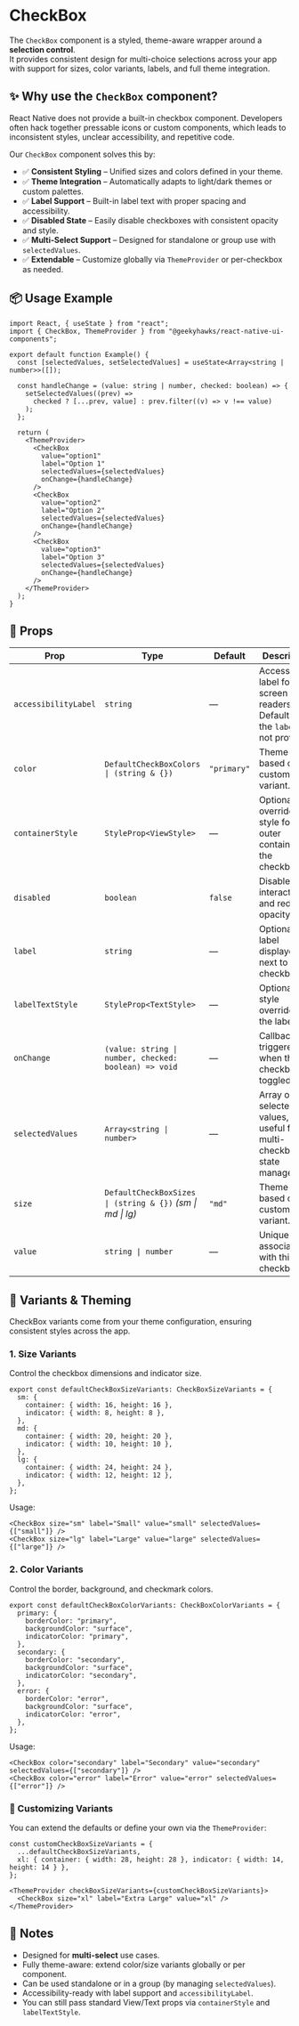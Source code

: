 # CheckBox

The `CheckBox` component is a styled, theme-aware wrapper around a **selection control**.  
It provides consistent design for multi-choice selections across your app with support for sizes, color variants, labels, and full theme integration.

## ✨ Why use the `CheckBox` component?

React Native does not provide a built-in checkbox component. Developers often hack together pressable icons or custom components, which leads to inconsistent styles, unclear accessibility, and repetitive code.  

Our `CheckBox` component solves this by:

- ✅ **Consistent Styling** – Unified sizes and colors defined in your theme.  
- ✅ **Theme Integration** – Automatically adapts to light/dark themes or custom palettes.  
- ✅ **Label Support** – Built-in label text with proper spacing and accessibility.  
- ✅ **Disabled State** – Easily disable checkboxes with consistent opacity and style.  
- ✅ **Multi-Select Support** – Designed for standalone or group use with `selectedValues`.  
- ✅ **Extendable** – Customize globally via `ThemeProvider` or per-checkbox as needed.  


## 📦 Usage Example

```tsx
import React, { useState } from "react";
import { CheckBox, ThemeProvider } from "@geekyhawks/react-native-ui-components";

export default function Example() {
  const [selectedValues, setSelectedValues] = useState<Array<string | number>>([]);

  const handleChange = (value: string | number, checked: boolean) => {
    setSelectedValues((prev) =>
      checked ? [...prev, value] : prev.filter((v) => v !== value)
    );
  };

  return (
    <ThemeProvider>
      <CheckBox
        value="option1"
        label="Option 1"
        selectedValues={selectedValues}
        onChange={handleChange}
      />
      <CheckBox
        value="option2"
        label="Option 2"
        selectedValues={selectedValues}
        onChange={handleChange}
      />
      <CheckBox
        value="option3"
        label="Option 3"
        selectedValues={selectedValues}
        onChange={handleChange}
      />
    </ThemeProvider>
  );
}
```


## 🔧 Props

| Prop                 | Type                                                       | Default     | Description                                                                      |
| -------------------- | ---------------------------------------------------------- | ----------- | -------------------------------------------------------------------------------- |
| `accessibilityLabel` | `string`                                                   | —           | Accessibility label for screen readers. Defaults to the `label` if not provided. |
| `color`              | `DefaultCheckBoxColors \| (string & {})`                   | `"primary"` | Theme-based or custom color variant.                                             |
| `containerStyle`     | `StyleProp<ViewStyle>`                                     | —           | Optional override style for the outer container of the checkbox.                 |
| `disabled`           | `boolean`                                                  | `false`     | Disables interaction and reduces opacity.                                        |
| `label`              | `string`                                                   | —           | Optional text label displayed next to the checkbox.                              |
| `labelTextStyle`     | `StyleProp<TextStyle>`                                     | —           | Optional style override for the label text.                                      |
| `onChange`           | `(value: string \| number, checked: boolean) => void`      | —           | Callback triggered when the checkbox is toggled.                                 |
| `selectedValues`     | `Array<string \| number>`                                  | —           | Array of selected values, useful for multi-checkbox state management.            |
| `size`               | `DefaultCheckBoxSizes \| (string & {})` *(sm \| md \| lg)* | `"md"`      | Theme-based or custom size variant.                                              |
| `value`              | `string \| number`                                         | —           | Unique value associated with this checkbox.                                      |


## 🎨 Variants & Theming

CheckBox variants come from your theme configuration, ensuring consistent styles across the app.

### 1. Size Variants

Control the checkbox dimensions and indicator size.

```tsx
export const defaultCheckBoxSizeVariants: CheckBoxSizeVariants = {
  sm: {
    container: { width: 16, height: 16 },
    indicator: { width: 8, height: 8 },
  },
  md: {
    container: { width: 20, height: 20 },
    indicator: { width: 10, height: 10 },
  },
  lg: {
    container: { width: 24, height: 24 },
    indicator: { width: 12, height: 12 },
  },
};
```

Usage:

```tsx
<CheckBox size="sm" label="Small" value="small" selectedValues={["small"]} />
<CheckBox size="lg" label="Large" value="large" selectedValues={["large"]} />
```

### 2. Color Variants

Control the border, background, and checkmark colors.

```tsx
export const defaultCheckBoxColorVariants: CheckBoxColorVariants = {
  primary: {
    borderColor: "primary",
    backgroundColor: "surface",
    indicatorColor: "primary",
  },
  secondary: {
    borderColor: "secondary",
    backgroundColor: "surface",
    indicatorColor: "secondary",
  },
  error: {
    borderColor: "error",
    backgroundColor: "surface",
    indicatorColor: "error",
  },
};
```

Usage:

```tsx
<CheckBox color="secondary" label="Secondary" value="secondary" selectedValues={["secondary"]} />
<CheckBox color="error" label="Error" value="error" selectedValues={["error"]} />
```

### 🔧 Customizing Variants

You can extend the defaults or define your own via the `ThemeProvider`:

```tsx
const customCheckBoxSizeVariants = {
  ...defaultCheckBoxSizeVariants,
  xl: { container: { width: 28, height: 28 }, indicator: { width: 14, height: 14 } },
};

<ThemeProvider checkBoxSizeVariants={customCheckBoxSizeVariants}>
  <CheckBox size="xl" label="Extra Large" value="xl" />
</ThemeProvider>
```

## 📓 Notes

- Designed for **multi-select** use cases.
- Fully theme-aware: extend color/size variants globally or per component.
- Can be used standalone or in a group (by managing `selectedValues`).
- Accessibility-ready with label support and `accessibilityLabel`.
- You can still pass standard View/Text props via `containerStyle` and `labelTextStyle`.
